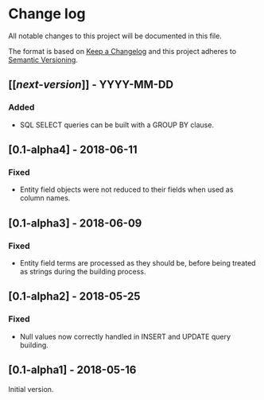 # Change log
All notable changes to this project will be documented in this file.

The format is based on [Keep a Changelog](http://keepachangelog.com/)
and this project adheres to [Semantic Versioning](http://semver.org/).

## [[*next-version*]] - YYYY-MM-DD
### Added
- SQL SELECT queries can be built with a GROUP BY clause.

## [0.1-alpha4] - 2018-06-11
### Fixed
- Entity field objects were not reduced to their fields when used as column names.

## [0.1-alpha3] - 2018-06-09
### Fixed
- Entity field terms are processed as they should be, before being treated as strings during the building process.

## [0.1-alpha2] - 2018-05-25
### Fixed
- Null values now correctly handled in INSERT and UPDATE query building.

## [0.1-alpha1] - 2018-05-16
Initial version.

